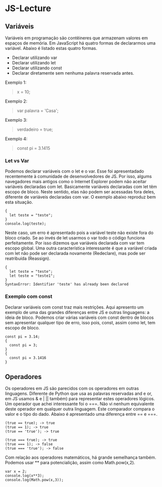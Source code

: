 # JS-Lecture

## Variáveis

Variáveis em programação são contêineres que armazenam valores em espaços de memória. Em JavaScript há quatro formas de declararmos uma variável. Abaixo é listado estas quatro formas.
- Declarar utilizando var
- Declarar utilizando let
- Declarar utilizando const
- Declarar diretamente sem nenhuma palavra reservada antes.

Exemplo 1:<br>
>  x = 10;

Exemplo 2:<br>
> var palavra = 'Casa';

Exemplo 3:<br>
> verdadeiro = true;

Exemplo 4:<br>
> const pi = 3.1415

### Let vs Var

Podemos declarar variáveis com o let e o var. Esse foi apresentadado recentemente à comunidade de desenvolvedores de JS. Por isso, algums navegadores mais antigos como o Internet Explorer podem não aceitar variáveis declaradas com let. Basicamente variáveis declaradas com let têm escopo de bloco. Neste sentido, elas não podem ser acessadas fora deles, diferente de variáveis declaradas com var. O exemplo abaixo reproduz bem esta situação.

```
{
  let teste = "teste";
}
console.log(teste);
```

Neste caso, um erro é apresentado pois a variável teste não existe fora do bloco criado. Se ao invés de let usarmos o var todo o código funciona perfeitamente. 
Por isso dizemos que variáveis declarada com var tem escopo global. Uma outra característica interessante é que a variável criada com let não pode ser declarada novamente (Redeclare), mas pode ser reatribuída (Reassign).

```
{
  let teste = "teste";
  let teste = "teste1";
}
SyntaxError: Identifier 'teste' has already been declared
```


### Exemplo com const
Declarar variáveis com const traz mais restrições. Aqui apresento um exemplo de uma das grandes diferenças entre JS e outras linguagens: a ideia de bloco. Podemos criar várias variáveis com const dentro de blocos sem apresentar qualquer tipo de erro, isso pois, const, assim como let, tem escopo de bloco.
```
const pi = 3.14;
{
  const pi = 3;
}
{
  const pi = 3.1416
}
```

## Operadores

Os operadores em JS são parecidos com os operadores em outras linguagens. Diferente de Python que usa as palavras reservadas and e or, em JS usamos & e | || também) para representar estes operadores lógicos. Um operador que achei interessante foi o ===. Não vi nenhum equivalente deste operador em qualquer outra linguagem. Este comparador compara o valor e o tipo do dado. Abaixo é apresentado uma diferença entre == e ===.
```
(true == true); -> true
(true == 1); -> true
(true == 'true'); -> true

(true === true); -> true
(true === 1); -> false
(true === 'true'); -> false
```

Com relação aos operadores matemáticos, há grande semelhança também. Podemos usar ** para potencialição, assim como Math.pow(x,2).

```
var x = 2;
console.log(x**3);
console.log(Math.pow(x,3));
```






